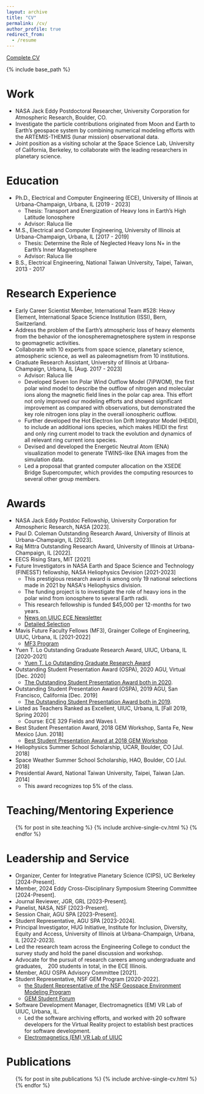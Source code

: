 ```yaml
---
layout: archive
title: "CV"
permalink: /cv/
author_profile: true
redirect_from:
  - /resume
---
```


[Complete CV](http://yilerat19.github.io/files/MYL_CV_2025.pdf)

{% include base_path %}

Work
======
* NASA Jack Eddy Postdoctoral Researcher, University Corporation for Atmospheric Research,
Boulder, CO.
 * Investigate the particle contributions originated from Moon and Earth to Earth’s geospace system by combining numerical modeling efforts with the ARTEMIS-THEMIS (lunar mission) observational data.
 * Joint position as a visiting scholar at the Space Science Lab, University of California, Berkeley, to collaborate with the leading researchers in planetary science.

Education
======
* Ph.D., Electrical and Computer Engineering (ECE), University of Illinois at Urbana-Champaign, Urbana, IL [2019 - 2023]
  * Thesis: Transport and Energization of Heavy Ions in Earth’s High Latitude Ionosphere
  * Advisor: Raluca Ilie
* M.S., Electrical and Computer Engineering, University of Illinois at Urbana-Champaign, Urbana, IL [2017 - 2019]
  * Thesis: Determine the Role of Neglected Heavy Ions N+ in the Earth’s Inner Magnetosphere
  * Advisor: Raluca Ilie
* B.S., Electrical Engineering, National Taiwan University, Taipei, Taiwan, 2013 - 2017

Research Experience
======
* Early Career Scientist Member, International Team #528: Heavy Element, International Space
Science Institution (ISSI), Bern, Switzerland.
 * Address the problem of the Earth’s atmospheric loss of heavy elements from the behavior of the ionospheremagnetosphere system in response to geomagnetic activities.
 * Collaborate with 10 experts from space science, planetary science, atmospheric science, as well as paleomagnetism from 10 institutions.
* Graduate Research Assistant, University of Illinois at Urbana-Champaign, Urbana, IL [Aug. 2017 - 2023]
  * Advisor: Raluca Ilie
  * Developed Seven Ion Polar Wind Outflow Model (7iPWOM), the first polar wind model to describe the outflow of nitrogen and molecular ions along the magnetic field lines in the polar cap area. This effort not only improved our modeling efforts and showed significant improvement as compared with observations, but demonstrated the key role nitrogen ions play in the overall ionospheric outflow.
  * Further developed the Hot Electron Ion Drift Integrator Model (HEIDI), to include an additional ions species, which makes HEIDI the first and only ring current model to track the evolution and dynamics of all relevant ring current ions species.
  * Devised and developed the Energetic Neutral Atom (ENA) visualization model to generate TWINS-like ENA images from the simulation data.
  * Led a proposal that granted computer allocation on the XSEDE Bridge Supercomputer, which provides the computing resources to several other group members.

Awards
======
* NASA Jack Eddy Postdoc Fellowship, University Corporation for Atmospheric Research, NASA [2023].
* Paul D. Coleman Outstanding Research Award, University of Illinois at Urbana-Champaign, IL [2023].
* Raj Mittra Outstanding Research Award, University of Illinois at Urbana-Champaign, IL [2022].
* EECS Rising Stars, MIT [2021]
* Future Investigators in NASA Earth and Space Science and Technology (FINESST) fellowship, NASA Heliophysics Devision [2021-2023]
  * This prestigious research award is among only 19 national selections made in 2021 by NASA's Heliophysics division.
  * The funding project is to investigate the role of heavy ions in the polar wind from ionosphere to several Earth radii.
  * This research fellowship is funded $45,000 per 12-months for two years.  
  * [News on UIUC ECE Newsletter](https://ece.illinois.edu/newsroom/news/40395)
  * [Detailed Selection](https://nspires.nasaprs.com/external/solicitations/summary.do?solId=%7B3E72ED7E-1FBD-F815-5A4E-2DA033EF7449%7D&path=&method=init)
* Mavis Future Faculty Fellows (MF3), Grainger College of Engineering, UIUC, Urbana, IL [2021-2022]
  * [MF3 Program](http://publish.illinois.edu/engr-mavis/)
* Yuen T. Lo Outstanding Graduate Research Award, UIUC, Urbana, IL [2020-2021]
  * [Yuen T. Lo Outstanding Graduate Research Award](https://ece.illinois.edu/academics/grad/awards/lo)
* Outstanding Student Presentation Award (OSPA), 2020 AGU, Virtual [Dec. 2020]
  * [The Outstanding Student Presentation Award both in 2020](https://ece.illinois.edu/newsroom/news/34037).
* Outstanding Student Presentation Award (OSPA), 2019 AGU, San Francisco, California [Dec. 2019]
  * [The Outstanding Student Presentation Award both in 2019](https://ece.illinois.edu/newsroom/news/7615).
* Listed as Teachers Ranked as Excellent, UIUC, Urbana, IL [Fall 2019, Spring 2020]
  * Course: ECE 329 Fields and Waves I.
* Best Student Presentation Award, 2018 GEM Workshop, Santa Fe, New Mexico [Jun. 2018]
  * [Best Student Presentation Award at 2018 GEM Workshop](https://ece.illinois.edu/newsroom/news/4058)
* Heliophysics Summer School Scholarship, UCAR, Boulder, CO [Jul. 2018]
* Space Weather Summer School Scholarship, HAO, Boulder, CO [Jul. 2018]
* Presidential Award, National Taiwan University, Taipei, Taiwan [Jan. 2014]
  * This award recognizes top 5% of the class.

Teaching/Mentoring Experience
======
<ul>{% for post in site.teaching %}
  {% include archive-single-cv.html %}
{% endfor %}</ul>

Leadership and Service
======
* Organizer, Center for Integrative Planetary Science (CIPS), UC Berkeley [2024-Present].
* Member, 2024 Eddy Cross-Disciplinary Symposium Steering Committee [2024-Present].
* Journal Reviewer, JGR, GRL [2023-Present].
* Panelist, NASA, NSF [2023-Present].
* Session Chair, AGU SPA [2023-Present].
* Student Representative, AGU SPA [2023-2024].
* Principal Investigator, HUG Initiative, Institute for Inclusion, Diversity, Equity and Access, University of Illinois at Urbana-Champaign, Urbana, IL [2022-2023].
 * Led the research team across the Engineering College to conduct the survey study and hold the panel discussion and workshop.
 * Advocate for the pursuit of research careers among undergraduate and graduates,   200 students in total, in the ECE Illinois.
* Member, AGU OSPA Advisory Committee [2021].
* Student Representative, NSF GEM Program [2020-2022].
  * [the Student Representative of the NSF Geospace Environment Modeling Program](https://ece.illinois.edu/newsroom/news/17359)
  * [GEM Student Forum](https://gem.epss.ucla.edu/mediawiki/index.php/GEM_Student_Forum)
* Software Development Manager, Electromagnetics (EM) VR Lab of UIUC, Urbana, IL.
  * Led the software archiving efforts, and worked with 20 software developers for the Virtual Reality project to establish best practices for software development.
  * [Electromagnetics (EM) VR Lab of UIUC](https://www.ilie.ece.illinois.edu/vr-immersive-learning)


Publications
======
  <ul>{% for post in site.publications %}
    {% include archive-single-cv.html %}
  {% endfor %}</ul>
